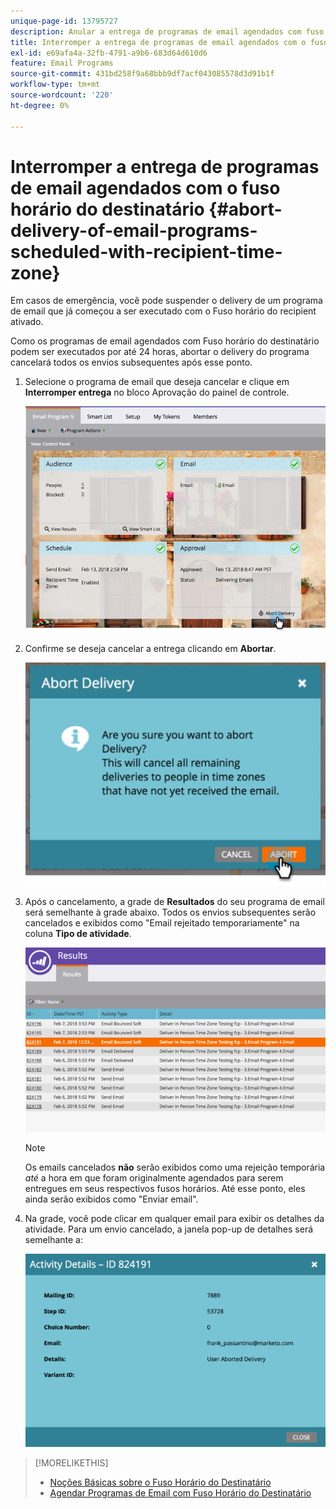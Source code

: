```yaml
---
unique-page-id: 13795727
description: Anular a entrega de programas de email agendados com fuso horário do destinatário - Documentação do Marketo - Documentação do produto
title: Interromper a entrega de programas de email agendados com o fuso horário do destinatário
exl-id: e69afa4a-32fb-4791-a9b6-683d64d610d6
feature: Email Programs
source-git-commit: 431bd258f9a68bbb9df7acf043085578d3d91b1f
workflow-type: tm+mt
source-wordcount: '220'
ht-degree: 0%

---
```


# Interromper a entrega de programas de email agendados com o fuso horário do destinatário {#abort-delivery-of-email-programs-scheduled-with-recipient-time-zone}

Em casos de emergência, você pode suspender o delivery de um programa de email que já começou a ser executado com o Fuso horário do recipient ativado.

Como os programas de email agendados com Fuso horário do destinatário podem ser executados por até 24 horas, abortar o delivery do programa cancelará todos os envios subsequentes após esse ponto.

1. Selecione o programa de email que deseja cancelar e clique em **Interromper entrega** no bloco Aprovação do painel de controle.

   ![](assets/ptz-abortdelivery.png)

1. Confirme se deseja cancelar a entrega clicando em **Abortar**.

   ![](assets/image2018-2-23-11-3a20-3a27.png)

1. Após o cancelamento, a grade de **Resultados** do seu programa de email será semelhante à grade abaixo. Todos os envios subsequentes serão cancelados e exibidos como &quot;Email rejeitado temporariamente&quot; na coluna **Tipo de atividade**.

   ![](assets/image2018-2-23-11-3a22-3a11.png)

   >[!NOTE]
   >
   >Os emails cancelados **não** serão exibidos como uma rejeição temporária *até* a hora em que foram originalmente agendados para serem entregues em seus respectivos fusos horários. Até esse ponto, eles ainda serão exibidos como &quot;Enviar email&quot;.

1. Na grade, você pode clicar em qualquer email para exibir os detalhes da atividade. Para um envio cancelado, a janela pop-up de detalhes será semelhante a:

   ![](assets/image2018-2-23-11-3a30-3a46.png)

>[!MORELIKETHIS]
>
>* [Noções Básicas sobre o Fuso Horário do Destinatário](/help/marketo/product-docs/email-marketing/email-programs/email-program-actions/scheduling-with-recipient-time-zone/understanding-recipient-time-zone.md)
>* [Agendar Programas de Email com Fuso Horário do Destinatário](/help/marketo/product-docs/email-marketing/email-programs/email-program-actions/scheduling-with-recipient-time-zone/schedule-email-programs-with-recipient-time-zone.md)

